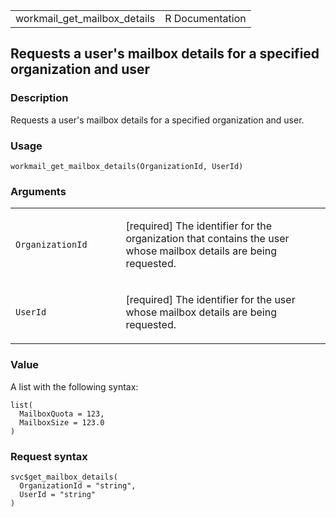 <table style="width: 100%;">
<tbody>
<tr class="odd">
<td>workmail_get_mailbox_details</td>
<td style="text-align: right;">R Documentation</td>
</tr>
</tbody>
</table>

## Requests a user's mailbox details for a specified organization and user

### Description

Requests a user's mailbox details for a specified organization and user.

### Usage

    workmail_get_mailbox_details(OrganizationId, UserId)

### Arguments

<table>
<colgroup>
<col style="width: 35%" />
<col style="width: 65%" />
</colgroup>
<tbody>
<tr class="odd">
<td><code
id="workmail_get_mailbox_details_:_OrganizationId">OrganizationId</code></td>
<td><p>[required] The identifier for the organization that contains the
user whose mailbox details are being requested.</p></td>
</tr>
<tr class="even">
<td><code id="workmail_get_mailbox_details_:_UserId">UserId</code></td>
<td><p>[required] The identifier for the user whose mailbox details are
being requested.</p></td>
</tr>
</tbody>
</table>

### Value

A list with the following syntax:

    list(
      MailboxQuota = 123,
      MailboxSize = 123.0
    )

### Request syntax

    svc$get_mailbox_details(
      OrganizationId = "string",
      UserId = "string"
    )
